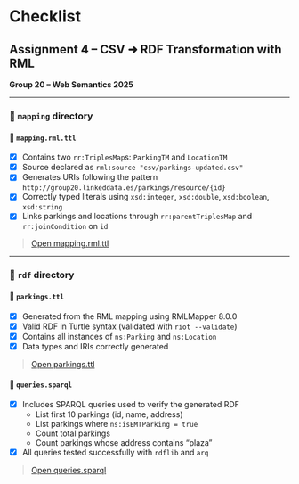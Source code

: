 # Checklist  
## Assignment 4 – CSV ➜ RDF Transformation with RML  
**Group 20 – Web Semantics 2025**

---

### 📁 `mapping` directory  

#### 📄 `mapping.rml.ttl`  
- [x] Contains two `rr:TriplesMap`s: `ParkingTM` and `LocationTM`  
- [x] Source declared as `rml:source "csv/parkings-updated.csv"`  
- [x] Generates URIs following the pattern `http://group20.linkeddata.es/parkings/resource/{id}`  
- [x] Correctly typed literals using `xsd:integer`, `xsd:double`, `xsd:boolean`, `xsd:string`  
- [x] Links parkings and locations through `rr:parentTriplesMap` and `rr:joinCondition` on `id`  
> [Open mapping.rml.ttl](./mapping/mapping.rml.ttl)

---

### 📁 `rdf` directory  

#### 📄 `parkings.ttl`  
- [x] Generated from the RML mapping using RMLMapper 8.0.0  
- [x] Valid RDF in Turtle syntax (validated with `riot --validate`)  
- [x] Contains all instances of `ns:Parking` and `ns:Location`  
- [x] Data types and IRIs correctly generated  
> [Open parkings.ttl](./rdf/parkings.ttl)

#### 📄 `queries.sparql`  
- [x] Includes SPARQL queries used to verify the generated RDF  
  - List first 10 parkings (id, name, address)  
  - List parkings where `ns:isEMTParking = true`  
  - Count total parkings  
  - Count parkings whose address contains “plaza”  
- [x] All queries tested successfully with `rdflib` and `arq`  
> [Open queries.sparql](./rdf/queries.sparql)



